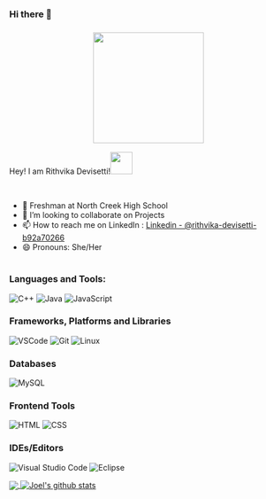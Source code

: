 ### Hi there 👋

<table width="100%"> 


### <p align="middle"> <img src="https://cliply.co/wp-content/uploads/2021/08/472108440_HELLO_STICKER_400px.gif" width="200px"></h2>Hey! I am Rithvika Devisetti!<img src="https://user-images.githubusercontent.com/72274851/152804344-275f01b6-3d85-4a24-94a8-c449e516e52a.gif" width="40px"></h2></p>
<br/>


  - 🌱 Freshman at North Creek High School
  - 👯 I’m looking to collaborate on Projects
  - 📫 How to reach me on LinkedIn : [Linkedin - @rithvika-devisetti-b92a70266](https://in.linkedin.com/in/rithvikat?trk=public_profile_browsemap)
  - 😄 Pronouns: She/Her
    
  </tr>   
  </table>
  
 ### Languages and Tools:
![C++](https://img.shields.io/badge/c++%20-%2300599C.svg?&style=for-the-badge&logo=c%2B%2B&ogoColor=white)
![Java](https://img.shields.io/badge/java-%23ED8B00.svg?style=for-the-badge&logo=java&logoColor=white)
![JavaScript](https://img.shields.io/badge/javascript-%23323330.svg?style=for-the-badge&logo=javascript&logoColor=%23F7DF1E)

 ### Frameworks, Platforms and Libraries
![VSCode](https://img.shields.io/badge/-vscode-00a8e8?style=for-the-badge&logo=visual-studio-code)
![Git](https://img.shields.io/badge/git%20-%23F05033.svg?&style=for-the-badge&logo=git&logoColor=white)
![Linux](https://img.shields.io/badge/-linux-772953?style=for-the-badge&logo=linux)



 ### Databases
![MySQL](https://img.shields.io/badge/MySQL-00000F?style=for-the-badge&logo=mysql&logoColor=white)


 ### Frontend Tools
![HTML](https://img.shields.io/badge/html%20-%23E34F26.svg?&style=for-the-badge&logo=html5&logoColor=white)
![CSS](https://img.shields.io/badge/css%20-%231572B6.svg?&style=for-the-badge&logo=css3&logoColor=white)



 ### IDEs/Editors
![Visual Studio Code](https://img.shields.io/badge/Visual%20Studio%20Code-0078d7.svg?style=for-the-badge&logo=visual-studio-code&logoColor=white)
![Eclipse](https://img.shields.io/badge/Eclipse-FE7A16.svg?style=for-the-badge&logo=Eclipse&logoColor=white)



    
  <a href="github.com/rithvika1221">
  <img align="center" src="https://github-readme-stats.vercel.app/api/top-langs/?username=rithvika1221&theme=radical&hide_langs_below=1" />
  </a>
    <a href="github.com/rithvika1221">
     <img align="center" src="https://github-readme-stats.vercel.app/api?username=rithvika1221&show_icons=true&theme=blue-green&line_height=27" alt="Joel's github stats"/>
    </a>
  </p>
